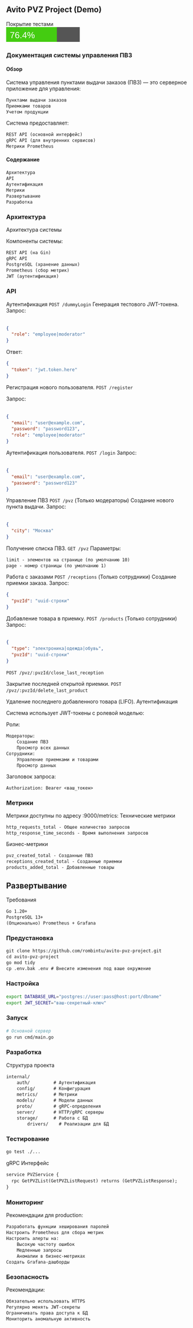 ## Avito PVZ Project (Demo)

Покрытие тестами  
![coverage](profiles/coverage.svg)

### Документация системы управления ПВЗ
#### Обзор

Система управления пунктами выдачи заказов (ПВЗ) — это серверное приложение для управления:

    Пунктами выдачи заказов
    Приемками товаров
    Учетом продукции

Система предоставляет:

    REST API (основной интерфейс)
    gRPC API (для внутренних сервисов)
    Метрики Prometheus

#### Содержание

    Архитектура
    API
    Аутентификация
    Метрики
    Развертывание
    Разработка

### Архитектура

Архитектура системы

Компоненты системы:

    REST API (на Gin)
    gRPC API
    PostgreSQL (хранение данных)
    Prometheus (сбор метрик)
    JWT (аутентификация)

### API
Аутентификация
`POST /dummyLogin`
Генерация тестового JWT-токена.
Запрос:
```json

{
  "role": "employee|moderator"
}
```
Ответ:
```json
{
  "token": "jwt.token.here"
}
```

Регистрация нового пользователя.
`POST /register`

Запрос:
```json

{
  "email": "user@example.com",
  "password": "password123",
  "role": "employee|moderator"
}
```
Аутентификация пользователя.
`POST /login`
Запрос:
```json

{
  "email": "user@example.com",
  "password": "password123"
}
```

Управление ПВЗ
`POST /pvz` (Только модераторы)
Создание нового пункта выдачи.
Запрос:
```json

{
  "city": "Москва"
}
```

Получение списка ПВЗ.
`GET /pvz`
Параметры:

    limit - элементов на странице (по умолчанию 10)
    page - номер страницы (по умолчанию 1)

Работа с заказами
`POST /receptions` (Только сотрудники)
Создание приемки заказа.
Запрос:
```json
{
  "pvzId": "uuid-строки"
}
```

Добавление товара в приемку.
`POST /products` (Только сотрудники)
Запрос:
```json

{
  "type": "электроника|одежда|обувь",
  "pvzId": "uuid-строки"
}
```

`POST /pvz/:pvzId/close_last_reception`

Закрытие последней открытой приемки.
`POST /pvz/:pvzId/delete_last_product`

Удаление последнего добавленного товара (LIFO).
Аутентификация

Система использует JWT-токены с ролевой моделью:

Роли:

    Модераторы:
        Создание ПВЗ
        Просмотр всех данных
    Сотрудники:
        Управление приемками и товарами
        Просмотр данных

Заголовок запроса:
```
Authorization: Bearer <ваш_токен>
```

### Метрики

Метрики доступны по адресу :9000/metrics:
Технические метрики

    http_requests_total - Общее количество запросов
    http_response_time_seconds - Время выполнения запросов

Бизнес-метрики

    pvz_created_total - Созданные ПВЗ
    receptions_created_total - Созданные приемки
    products_added_total - Добавленные товары

## Развертывание
Требования

    Go 1.20+
    PostgreSQL 13+
    (Опционально) Prometheus + Grafana

### Предустановка
```
git clone https://github.com/rombintu/avito-pvz-project.git
cd avito-pvz-project
go mod tidy
cp .env.bak .env # Внесите изменения под ваше окружение
```

### Настройка
```bash
export DATABASE_URL="postgres://user:pass@host:port/dbname"
export JWT_SECRET="ваш-секретный-ключ"
```
### Запуск
```bash
# Основной сервер
go run cmd/main.go
```

### Разработка
Структура проекта

    internal/
        auth/         # Аутентификация
        config/       # Конфигурация
        metrics/      # Метрики
        models/       # Модели данных
        proto/        # gRPC-определения
        server/       # HTTP/gRPC серверы
        storage/      # Работа с БД
            drivers/    # Реализации для БД

### Тестирование
```bash
go test ./...
```

gRPC Интерфейс
```protobuf
service PVZService {
  rpc GetPVZList(GetPVZListRequest) returns (GetPVZListResponse);
}
```
### Мониторинг

Рекомендации для production:

    Разработать функции хеширования паролей
    Настроить Prometheus для сбора метрик
    Настроить алерты на:
        Высокую частоту ошибок
        Медленные запросы
        Аномалии в бизнес-метриках
    Создать Grafana-дашборды

### Безопасность

Рекомендации:

    Обязательно использовать HTTPS
    Регулярно менять JWT-секреты
    Ограничивать права доступа к БД
    Мониторить аномальную активность